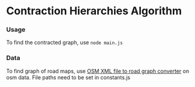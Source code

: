 # Contraction Hierarchies Algorithm

### Usage

To find the contracted graph, use
`node main.js`

### Data
To find graph of road maps, use [OSM XML file to road graph converter](https://github.com/AndGem/OsmToRoadGraph) on osm data. File paths need to be set in constants.js